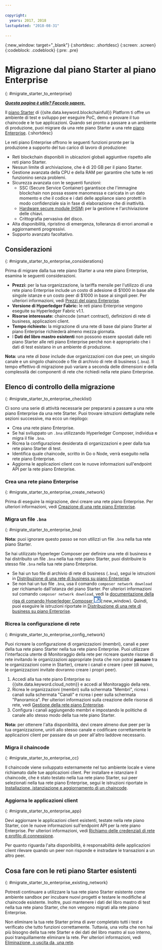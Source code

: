 ```yaml
---

copyright:
  years: 2017, 2018
lastupdated: "2018-08-31"

---
```


{:new_window: target="_blank"}
{:shortdesc: .shortdesc}
{:screen: .screen}
{:codeblock: .codeblock}
{:pre: .pre}

# Migrazione dal piano Starter al piano Enterprise
{: #migrate_starter_to_enterprise}


***[Questa pagina è utile? Faccelo sapere.](https://www.surveygizmo.com/s3/4501493/IBM-Blockchain-Documentation)***


Il [piano Starter](../starter_plan.html) di {{site.data.keyword.blockchainfull}} Platform ti offre un ambiente di test e sviluppo per eseguire PoC, demo e provare il tuo chaincode e le tue applicazioni. Quando sei pronto a passare a un ambiente di produzione, puoi migrare da una rete piano Starter a una rete [piano Enterprise](../enterprise_plan.html).
{:shortdesc}

Le reti piano Enterprise offrono le seguenti funzioni pronte per la produzione a supporto del tuo carico di lavoro di produzione:

- Reti blockchain disponibili in ubicazioni globali aggiuntive rispetto alle reti piano Starter.
- Nessun limite di archiviazione, che è di 20 GB per il piano Starter.
- Gestione avanzata della CPU e della RAM per garantire che tutte le reti funzionino senza problemi.
- Sicurezza avanzata con le seguenti funzioni:
  - SSC (Secure Service Container) garantisce che l'immagine blockchain non possa essere manomessa e caricata in un dato momento e che il codice e i dati delle appliance siano protetti in modo confidenziale sia in fase di elaborazione che di inattività.
  - [Hardware secure module (HSM)](../glossary.html#hsm) per la gestione e l'archiviazione delle chiavi.
  - Crittografia pervasiva del disco.
- Alta disponibilità, ripristino di emergenza, tolleranza di errori anomali e aggiornamenti progressivi.
- Supporto avanzato facoltativo.

## Considerazioni
{: #migrate_starter_to_enterprise_considerations}

Prima di migrare dalla tua rete piano Starter a una rete piano Enterprise, esamina le seguenti considerazioni.

- **Prezzi:** per la tua organizzazione, la tariffa mensile per l'utilizzo di una rete piano Enterprise include un costo di adesione di $1000 in base alle singole istanze e un costo peer di $1000 in base ai singoli peer. Per ulteriori informazioni, vedi
[Prezzi del piano Enterprise](pricing.html#enterprise-plan-pricing).
- **Versione di Hyperledger Fabric:** le reti piano Enterprise vengono eseguite su Hyperledger Fabric v1.1.  
- **Risorse interessate:** chaincode (smart contract), definizioni di rete di business, applicazioni client.
- **Tempo richiesto:** la migrazione di una rete di base dal piano Starter al piano Enterprise richiederà almeno mezza giornata.
- I **Dati del libro mastro esistenti** non possono essere spostati dalle reti piano Starter alle reti piano Enterprise perché non è appropriato che i dati di test esistano in un ambiente di produzione.

**Nota:** una rete *di base* include due organizzazioni con due peer, un singolo canale e un singolo chaincode o file di archivio di rete di business (`.bna`). Il tempo effettivo di migrazione può variare a seconda delle dimensioni e della complessità dei componenti di rete che richiedi nella rete piano Enterprise.

## Elenco di controllo della migrazione
{: #migrate_starter_to_enterprise_checklist}

Ci sono una serie di attività necessarie per prepararsi a passare a una rete piano Enterprise da una rete Starter. Puoi trovare istruzioni dettagliate nelle sezioni successive, ma ecco un riepilogo:

- Crea una rete piano Enterprise.
- Se hai sviluppato un `.bna` utilizzando Hyperledger Composer, individua e migra il file `.bna`.
- Ricrea la configurazione desiderata di organizzazioni e peer dalla tua rete piano Starter di test.
- Identifica quale chaincode, scritto in Go o Node, verrà eseguito nella rete piano Enterprise.
- Aggiorna le applicazioni client con le nuove informazioni sull'endpoint API per la rete piano Enterprise.

### Crea una rete piano Enterprise
{: #migrate_starter_to_enterprise_create_network}

Prima di eseguire la migrazione, devi creare una rete piano Enterprise. Per ulteriori informazioni, vedi [Creazione di una rete piano Enterprise](../get_start.html#creating-a-network).

### Migra un file `.bna`
{: #migrate_starter_to_enterprise_bna}

**Nota:** puoi ignorare questo passo se non utilizzi un file `.bna` nella tua rete piano Starter.

Se hai utilizzato Hyperleger Composer per definire una rete di business e hai distribuito un file `.bna` nella tua rete piano Starter, puoi distribuire lo stesso file `.bna` nella tua rete piano Enterprise.

- Se hai un tuo file di archivio di rete di business (`.bna`), segui le istruzioni in [Distribuzione di una rete di business su piano Enterprise](../develop_enterprise.html).
- Se non hai un tuo file `.bna`, usa il comando `composer network download` per richiamarlo dall'istanza del piano Starter. Per ulteriori informazioni sul comando `composer network download`, vedi la [documentazione della riga di comando Hyperledger Composer ![Icona link esterno](../images/external_link.svg "Icona link esterno")](https://hyperledger.github.io/composer/latest/reference/commands){:new_window}. Quindi, puoi eseguire le istruzioni riportate in [Distribuzione di una rete di business su piano Enterprise](../develop_enterprise.html).

### Ricrea la configurazione di rete
{: #migrate_starter_to_enterprise_config_network}

Puoi ricreare la configurazione di organizzazioni (membri), canali e peer della tua rete piano Starter nella tua rete piano Enterprise. Puoi utilizzare l'interfaccia utente di Monitoraggio della rete per ricreare queste risorse di rete invitando le organizzazioni appropriate (nota che non potrai **passare** tra le organizzazioni come in Starter), creare i canali e creare i peer (di nuovo, le organizzazioni invitate dovranno creare i propri peer).

1. Accedi alla tua rete piano Enterprise su {{site.data.keyword.cloud_notm}} e accedi al Monitoraggio della rete.
2. Ricrea le organizzazioni (membri) sulla schermata "Membri", ricrea i canali sulla schermata "Canali" e ricrea i peer sulla schermata "Panoramica". Per ulteriori informazioni sulla creazione delle risorse di rete, vedi [Gestione della rete piano Enterprise](../v10_dashboard.html#overview).
3. Configura i canali aggiungendo membri e impostando le politiche di canale allo stesso modo della tua rete piano Starter.

**Nota:** per ottenere l'alta disponibilità, devi creare almeno due peer per la tua organizzazione, unirli allo stesso canale e codificare correttamente le applicazioni client per passare da un peer all'altro laddove necessario.

### Migra il chaincode
{: #migrate_starter_to_enterprise_cc}

Il chaincode viene sviluppato esternamente nel tuo ambiente locale e viene richiamato dalle tue applicazioni client. Per installare e istanziare il chaincode, che è stato testato nella tua rete piano Starter, sui peer selezionati nella tua rete piano Enterprise, segui le istruzioni riportate in [Installazione, istanziazione e aggiornamento di un chaincode](./install_instantiate_chaincode.html#installchaincode).

### Aggiorna le applicazioni client
{: #migrate_starter_to_enterprise_app}

Devi aggiornare le applicazioni client esistenti, testate nella rete piano Starter, con le nuove informazioni sull'endpoint API per la rete piano Enterprise. Per ulteriori informazioni, vedi [Richiamo delle credenziali di rete e profilo di connessione](../get_start.html#retrieving-network-credentials-and-connection-profile).

Per quanto riguarda l'alta disponibilità, è responsabilità delle applicazioni client rilevare quando un peer non risponde e instradare le transazioni a un altro peer.

## Cosa fare con le reti piano Starter esistenti
{: #migrate_starter_to_enterprise_existing_network}

Potresti continuare a utilizzare la tua rete piano Starter esistente come ambiente sandbox per incubare nuovi progetti e testare le modifiche al chaincode esistente. Inoltre, puoi mantenere i dati del libro mastro di test nella tua rete piano Starter, che non vengono migrati alla rete piano Enterprise.

Non eliminare la tua rete Starter prima di aver completato tutti i test e verificato che tutto funzioni correttamente. Tuttavia, una volta che non hai più bisogno della tua rete Starter e dei dati del libro mastro al suo interno, puoi tranquillamente eliminare la rete. Per ulteriori informazioni, vedi [Eliminazione, o uscita da, una rete](../get_start_starter_plan.html#deleting-or-leaving-a-network).
